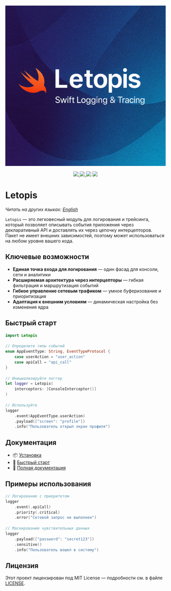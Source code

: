 <p align="center">
  <img src="Docs/banner.png" alt="Letopis Logo" width="600"/>
</p>

<p align="center">
  <a href="https://swift.org">
    <img src="https://img.shields.io/badge/Swift-6.2-orange.svg?logo=swift" />
  </a>
  <a href="https://swift.org/package-manager/">
    <img src="https://img.shields.io/badge/SPM-compatible-green.svg" />
  </a>
  <img src="https://img.shields.io/badge/platforms-iOS%20%7C%20macOS%20%7C%20Linux-blue.svg" />
  <a href="LICENSE">
    <img src="https://img.shields.io/badge/license-MIT-lightgrey.svg" />
  </a>
</p>

# Letopis

*Читать на других языках: [English](README.md)*

`Letopis` — это легковесный модуль для логирования и трейсинга, который позволяет описывать события приложения через декларативный API и доставлять их через цепочку интерцепторов. Пакет не имеет внешних зависимостей, поэтому может использоваться на любом уровне вашего кода.

## Ключевые возможности

- **Единая точка входа для логирования** — один фасад для консоли, сети и аналитики
- **Расширяемая архитектура через интерцепторы** — гибкая фильтрация и маршрутизация событий
- **Гибкое управление сетевым трафиком** — умное буферизование и приоритизация
- **Адаптация к внешним условиям** — динамическая настройка без изменения ядра

## Быстрый старт

```swift
import Letopis

// Определите типы событий
enum AppEventType: String, EventTypeProtocol {
    case userAction = "user_action"
    case apiCall = "api_call"
}

// Инициализируйте логгер
let logger = Letopis(
    interceptors: [ConsoleInterceptor()]
)

// Используйте
logger
    .event(AppEventType.userAction)
    .payload(["screen": "profile"])
    .info("Пользователь открыл экран профиля")
```

## Документация

- 📦 [Установка](Docs/ru/installation.md)
- 🚀 [Быстрый старт](Docs/ru/quick-start.md)
- 📖 [Полная документация](Docs/ru/index.md)

## Примеры использования

```swift
// Логирование с приоритетом
logger
    .event(.apiCall)
    .priority(.critical)
    .error("Сетевой запрос не выполнен")

// Маскирование чувствительных данных
logger
    .payload(["password": "secret123"])
    .sensitive()
    .info("Пользователь вошел в систему")
```

## Лицензия

Этот проект лицензирован под MIT License — подробности см. в файле [LICENSE](LICENSE).
